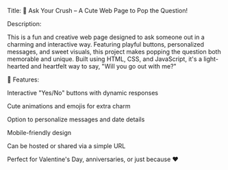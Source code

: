Title: 💌 Ask Your Crush – A Cute Web Page to Pop the Question!

Description:

This is a fun and creative web page designed to ask someone out in a charming and interactive way. Featuring playful buttons, personalized messages, and sweet visuals, this project makes popping the question both memorable and unique. Built using HTML, CSS, and JavaScript, it's a light-hearted and heartfelt way to say, "Will you go out with me?"

🔹 Features:

Interactive "Yes/No" buttons with dynamic responses

Cute animations and emojis for extra charm

Option to personalize messages and date details

Mobile-friendly design

Can be hosted or shared via a simple URL

Perfect for Valentine's Day, anniversaries, or just because ❤️
